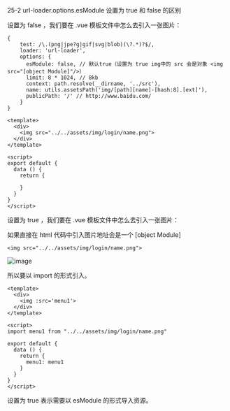 25-2 url-loader.options.esModule 设置为 true 和 false 的区别

设置为 false ，我们要在 .vue 模板文件中怎么去引入一张图片：


```
{
    test: /\.(png|jpe?g|gif|svg|blob)(\?.*)?$/,
    loader: 'url-loader',
    options: {
      esModule: false, // 默认true（设置为 true img中的 src 会是对象 <img src="[object Module]"/>）
      limit: 8 * 1024, // 8kb
      context: path.resolve(__dirname, '../src'),
      name: utils.assetsPath('img/[path][name]-[hash:8].[ext]'),
      publicPath: '/' // http://www.baidu.com/
    }
}
```

```
<template>
  <div>
    <img src="../../assets/img/login/name.png">
  </div>
</template>

<script>
export default {
  data () {
    return {
      
    }
  }
}
</script>
```

设置为 true ，我们要在 .vue 模板文件中怎么去引入一张图片：

如果直接在 html 代码中引入图片地址会是一个 [object Module]

```
<img src="../../assets/img/login/name.png">
```

![image](http://i1.fuimg.com/717460/63692c23abb67bee.jpg)

所以要以 import 的形式引入。

```
<template>
  <div>
    <img :src='menu1'>
  </div>
</template>

<script>
import menu1 from "../../assets/img/login/name.png"

export default {
  data () {
    return {
      menu1: menu1
    }
  }
}
</script>
```

设置为 true 表示需要以 esModule 的形式导入资源。

